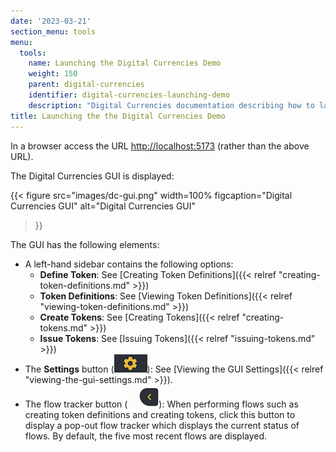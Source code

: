 ```yaml
---
date: '2023-03-21'
section_menu: tools
menu:
  tools:
    name: Launching the Digital Currencies Demo
    weight: 150
    parent: digital-currencies
    identifier: digital-currencies-launching-demo
    description: "Digital Currencies documentation describing how to launch the Digital Currencies demo"
title: Launching the the Digital Currencies Demo
---
```


In a browser access the URL [http://localhost:5173](http://localhost:5173) (rather than the above URL).

The Digital Currencies GUI is displayed:

{{< 
      figure
	  src="images/dc-gui.png"
      width=100%
	  figcaption="Digital Currencies GUI"
	  alt="Digital Currencies GUI"
>}}

The GUI has the following elements:

* A left-hand sidebar contains the following options:
  * **Define Token**: See [Creating Token Definitions]({{< relref "creating-token-definitions.md" >}})
  * **Token Definitions**: See [Viewing Token Definitions]({{< relref "viewing-token-definitions.md" >}})
  * **Create Tokens**: See [Creating Tokens]({{< relref "creating-tokens.md" >}})
  * **Issue Tokens**: See [Issuing Tokens]({{< relref "issuing-tokens.md" >}}) 
* The **Settings** button (![](images/setting-buttons.png)): See [Viewing the GUI Settings]({{< relref "viewing-the-gui-settings.md" >}}). 
* The flow tracker button (![](images/flow-drawer-button.png)): When performing flows such as creating token definitions and creating tokens, click this button to display a pop-out flow tracker which displays the current status of flows. By default, the five most recent flows are displayed.
  

